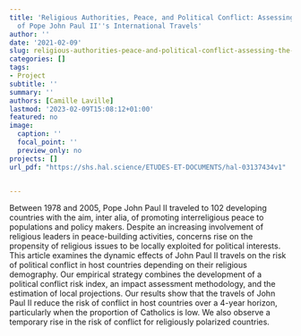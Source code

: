 ```yaml
---
title: 'Religious Authorities, Peace, and Political Conflict: Assessing the Impacts
  of Pope John Paul II''s International Travels'
author: ''
date: '2021-02-09'
slug: religious-authorities-peace-and-political-conflict-assessing-the-impacts-of-pope-john-paul-ii-s-international-travels
categories: []
tags:
- Project
subtitle: ''
summary: ''
authors: [Camille Laville]
lastmod: '2023-02-09T15:08:12+01:00'
featured: no
image:
  caption: ''
  focal_point: ''
  preview_only: no
projects: []
url_pdf: "https://shs.hal.science/ETUDES-ET-DOCUMENTS/hal-03137434v1"


---
```

Between 1978 and 2005, Pope John Paul II traveled to 102 developing countries with the aim, inter alia, of promoting interreligious peace to populations and policy makers. Despite an increasing involvement of religious leaders in peace-building activities, concerns rise on the propensity of religious issues to be locally exploited for political interests. This article examines the dynamic effects of John Paul II travels on the risk of political conflict in host countries depending on their religious demography. Our empirical strategy combines the development of a political conflict risk index, an impact assessment methodology, and the estimation of local projections. Our results show that the travels of John Paul II reduce the risk of conflict in host countries over a 4-year horizon, particularly when the proportion of Catholics is low. We also observe a temporary rise in the risk of conflict for religiously polarized countries. 
